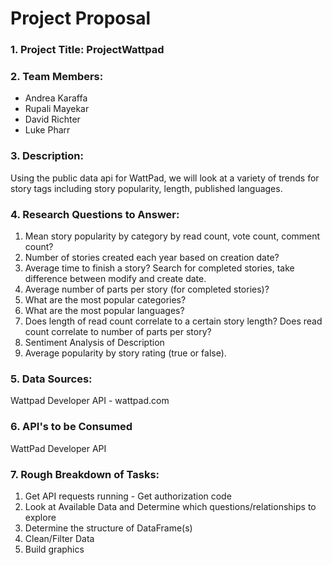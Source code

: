 # Project Proposal
### 1. Project Title: ProjectWattpad

### 2. Team Members: 
* Andrea Karaffa 
* Rupali Mayekar
* David Richter 
* Luke Pharr

### 3. Description: 
Using the public data api for WattPad, we will look at a variety of trends for story tags including story popularity, length, published languages. 

### 4. Research Questions to Answer:
1. Mean story popularity by category by read count, vote count, comment count?
2. Number of stories created each year based on creation date?
3. Average time to finish a story? Search for completed stories, take difference between modify and create date.
4. Average number of parts per story (for completed stories)?
5. What are the most popular categories? 
6. What are the most popular languages? 
7. Does length of read count correlate to a certain story length? Does read count correlate to number of parts per story?
8. Sentiment Analysis of Description
9. Average popularity by story rating (true or false).

### 5. Data Sources: 
Wattpad Developer API - wattpad.com

### 6. API's to be Consumed
WattPad Developer API

### 7. Rough Breakdown of Tasks: 
1. Get API requests running - Get authorization code
2. Look at Available Data and Determine which questions/relationships to explore
3. Determine the structure of DataFrame(s)
4. Clean/Filter Data
5. Build graphics

